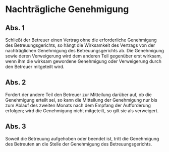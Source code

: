 # Nachträgliche Genehmigung



## Abs. 1

 Schließt der Betreuer einen Vertrag ohne die erforderliche Genehmigung des Betreuungsgerichts, so hängt die Wirksamkeit des Vertrags von der nachträglichen Genehmigung des Betreuungsgerichts ab. Die Genehmigung sowie deren Verweigerung wird dem anderen Teil gegenüber erst wirksam, wenn ihm die wirksam gewordene Genehmigung oder Verweigerung durch den Betreuer mitgeteilt wird.

## Abs. 2

 Fordert der andere Teil den Betreuer zur Mitteilung darüber auf, ob die Genehmigung erteilt sei, so kann die Mitteilung der Genehmigung nur bis zum Ablauf des zweiten Monats nach dem Empfang der Aufforderung erfolgen; wird die Genehmigung nicht mitgeteilt, so gilt sie als verweigert.

## Abs. 3

 Soweit die Betreuung aufgehoben oder beendet ist, tritt die Genehmigung des Betreuten an die Stelle der Genehmigung des Betreuungsgerichts. 

